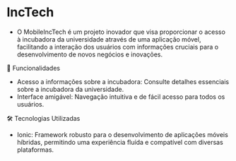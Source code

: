 # IncTech

- O MobileIncTech é um projeto inovador que visa proporcionar o acesso à incubadora da universidade através de uma aplicação móvel, facilitando a interação dos usuários com informações cruciais para o desenvolvimento de novos negócios e inovações.

🚀 Funcionalidades

- Acesso a informações sobre a incubadora: Consulte detalhes essenciais sobre a incubadora da universidade.
- Interface amigável: Navegação intuitiva e de fácil acesso para todos os usuários.

🛠️ Tecnologias Utilizadas

- Ionic: Framework robusto para o desenvolvimento de aplicações móveis híbridas, permitindo uma experiência fluída e compatível com diversas plataformas.

